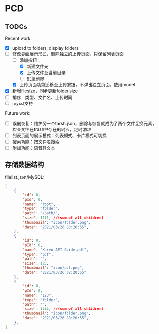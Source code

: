 # PCD

## TODOs

Recent work:

- [x] upload to folders, display folders
- [ ] 修改界面展示形式，删除独立的上传页面，只保留列表页面
  - [ ] 添加按钮：
    - [x] 新建文件夹
    - [x] 上传文件至当前目录
    - [ ] 批量删除
  - [x] 上传页面功能迁移至上传按钮，不弹出独立页面，使用model
- [x] 新增filesize，同步更新folder size
- [ ] 排序：类型、文件名、上传时间
- [ ] mysql支持

Future work:

- [ ] 误删恢复：维护另一个tarsh.json，删除与恢复就成为了两个文件互换元素，检查文件在trash中存在的时长，定时清理
- [ ] 列表页面的展示模式：列表模式、卡片模式可切换
- [ ] 搜索功能：按文件名搜索
- [ ] 附加功能：语音转文本

## 存储数据结构

filelist.json/MySQL:

```json
[
    {
        "id": 0,
        "pId": 0,
        "name": "root",
        "type": "folder",
        "path": "/path/",
        "size": 1111, //(sum of all children)
        "thumbnail": "icon/folder.png",
        "date": "2021/03/26 18:20:55",
    },
    {
        "id": 0,
        "pId": 0,
        "name": "Kareo API Guide.pdf",
        "type": "pdf",
        "path": "",
        "size": 123,
        "thumbnail": "icon/pdf.png",
        "date": "2021/03/26 18:20:55"
    },
    {
        "id": 0,
        "pId": 0,
        "name": "123",
        "type": "folder",
        "path": "",
        "size": 1111, //(sum of all children)
        "thumbnail": "icon/folder.png",
        "date": "2021/03/26 18:20:55",
    },
]
```

